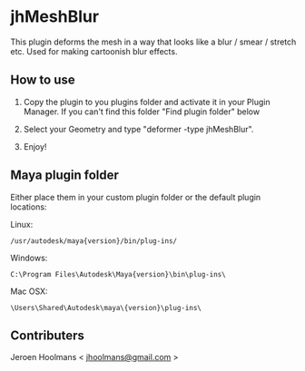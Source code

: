 jhMeshBlur
==========
This plugin deforms the mesh in a way that looks like a blur / smear / stretch etc. Used for making cartoonish blur effects.

How to use
----------

1. Copy the plugin to you plugins folder and activate it in your 
Plugin Manager. If you can't find this folder "Find plugin folder" below

2. Select your Geometry and type "deformer -type jhMeshBlur".

3. Enjoy!


Maya plugin folder
-------------
Either place them in your custom plugin folder or the default plugin locations:


Linux:
	
	/usr/autodesk/maya{version}/bin/plug-ins/

Windows:

	C:\Program Files\Autodesk\Maya{version}\bin\plug-ins\

Mac OSX:

	\Users\Shared\Autodesk\maya\{version}\plug-ins\

Contributers
------------
Jeroen Hoolmans < jhoolmans@gmail.com >
